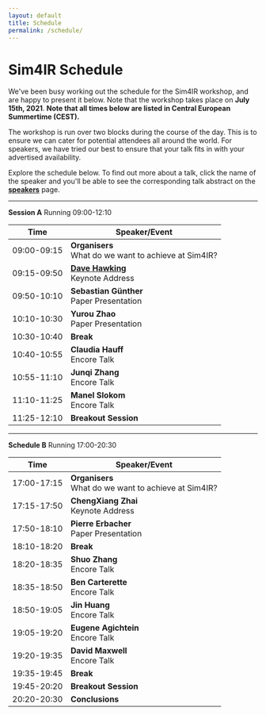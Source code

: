 ```yaml
---
layout: default
title: Schedule
permalink: /schedule/
---
```


# Sim4IR Schedule

We've been busy working out the schedule for the Sim4IR workshop, and are happy to present it below. Note that the workshop takes place on **July 15th, 2021**. <span id="timezone-status">**Note that all times below are listed in Central European Summertime (CEST).**</span>

The workshop is run over two blocks during the course of the day. This is to ensure we can cater for potential attendees all around the world. For speakers, we have tried our best to ensure that your talk fits in with your advertised availability.

Explore the schedule below. To find out more about a talk, click the name of the speaker and you'll be able to see the corresponding talk abstract on the **[speakers](/speakers/)** page.

***

**Session A** Running <span class="time">09:00-12:10</span>

| Time        | Speaker/Event                                         |
|-------------|-------------------------------------------------------|
| <span class="time">09:00-09:15</span> | **Organisers**<br />What do we want to achieve at Sim4IR? |
| 09:15-09:50 | [**Dave Hawking**](/speakers/#dave-hawking)<br />Keynote Address                      |
| 09:50-10:10 | **Sebastian Günther**<br />Paper Presentation              |
| 10:10-10:30 | **Yurou Zhao**<br />Paper Presentation                     |
| 10:30-10:40 | **Break**                                             |
| 10:40-10:55 | **Claudia Hauff**<br />Encore Talk                         |
| 10:55-11:10 | **Junqi Zhang**<br />Encore Talk                           |
| 11:10-11:25 | **Manel Slokom**<br />Encore Talk                          |
| 11:25-12:10 | **Breakout Session**                                  |

***

**Schedule B** Running 17:00-20:30

| Time        | Speaker/Event                                         |
|-------------|-------------------------------------------------------|
| 17:00-17:15 | **Organisers**<br />What do we want to achieve at Sim4IR? |
| 17:15-17:50 | **ChengXiang Zhai**<br />Keynote Address                  |
| 17:50-18:10 | **Pierre Erbacher**<br />Paper Presentation                |
| 18:10-18:20 | **Break**                                             |
| 18:20-18:35 | **Shuo Zhang**<br />Encore Talk                            |
| 18:35-18:50 | **Ben Carterette**<br />Encore Talk                        |
| 18:50-19:05 | **Jin Huang**<br />Encore Talk                             |
| 19:05-19:20 | **Eugene Agichtein**<br />Encore Talk                      |
| 19:20-19:35 | **David Maxwell**<br />Encore Talk                          |
| 19:35-19:45 | **Break**                                             |
| 19:45-20:20 | **Breakout Session**                                  |
| 20:20-20:30 | **Conclusions**                                       |